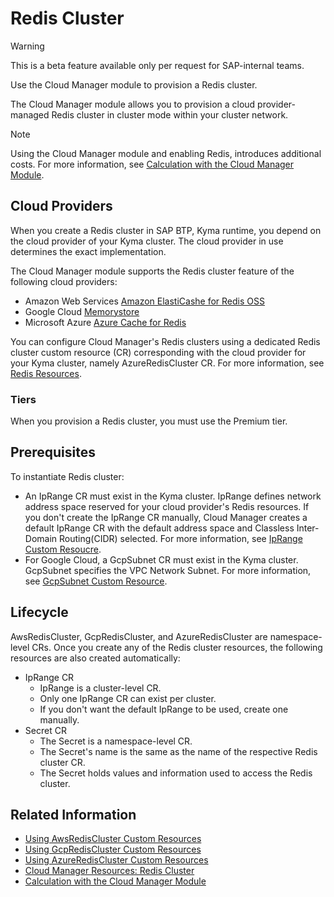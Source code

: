 # Redis Cluster

> [!WARNING]
> This is a beta feature available only per request for SAP-internal teams.

Use the Cloud Manager module to provision a Redis cluster.

The Cloud Manager module allows you to provision a cloud provider-managed Redis cluster in cluster mode within your cluster network.

> [!NOTE]
> Using the Cloud Manager module and enabling Redis, introduces additional costs. For more information, see [Calculation with the Cloud Manager Module](https://help.sap.com/docs/btp/sap-business-technology-platform-internal/commercial-information-sap-btp-kyma-runtime?state=DRAFT&version=Internal#loioc33bb114a86e474a95db29cfd53f15e6__section_cloud_manager).

## Cloud Providers

When you create a Redis cluster in SAP BTP, Kyma runtime, you depend on the cloud provider of your Kyma cluster. The cloud provider in use determines the exact implementation.

The Cloud Manager module supports the Redis cluster feature of the following cloud providers:

* Amazon Web Services [Amazon ElastiCashe for Redis OSS](https://aws.amazon.com/elasticache/redis)
* Google Cloud [Memorystore](https://cloud.google.com/memorystore?hl=en)
* Microsoft Azure [Azure Cache for Redis](https://azure.microsoft.com/en-us/products/cache)

You can configure Cloud Manager's Redis clusters using a dedicated Redis cluster custom resource (CR) corresponding with the cloud provider for your Kyma cluster, namely AzureRedisCluster CR. For more information, see [Redis Resources](./resources/README.md#redis-cluster-resources).

### Tiers

When you provision a Redis cluster, you must use the Premium tier. 

## Prerequisites

To instantiate Redis cluster:

* An IpRange CR must exist in the Kyma cluster. IpRange defines network address space reserved for your cloud provider's Redis resources. If you don't create the IpRange CR manually, Cloud Manager creates a default IpRange CR with the default address space and Classless Inter-Domain Routing(CIDR) selected. For more information, see [IpRange Custom Resoucre](./resources/04-10-iprange.md).
* For Google Cloud, a GcpSubnet CR must exist in the Kyma cluster. GcpSubnet specifies the VPC Network Subnet. For more information, see [GcpSubnet Custom Resource](./resources/04-50-21-gcp-subnet.md).

## Lifecycle

AwsRedisCluster, GcpRedisCluster, and AzureRedisCluster are namespace-level CRs. Once you create any of the Redis cluster resources, the following resources are also created automatically:

* IpRange CR
  * IpRange is a cluster-level CR.
  * Only one IpRange CR can exist per cluster.
  * If you don't want the default IpRange to be used, create one manually.
* Secret CR
  * The Secret is a namespace-level CR.
  * The Secret's name is the same as the name of the respective Redis cluster CR.
  * The Secret holds values and information used to access the Redis cluster.

## Related Information

* [Using AwsRedisCluster Custom Resources](./tutorials/01-50-10-aws-redis-cluster.md)
* [Using GcpRedisCluster Custom Resources](./tutorials/01-50-20-gcp-redis-cluster.md)
* [Using AzureRedisCluster Custom Resources](./tutorials//01-50-30-azure-redis-cluster.md)
* [Cloud Manager Resources: Redis Cluster](./resources/README.md#redis-cluster-resources)
* [Calculation with the Cloud Manager Module](https://help.sap.com/docs/btp/sap-business-technology-platform-internal/commercial-information-sap-btp-kyma-runtime?state=DRAFT&version=Internal#calculation-with-the-cloud-manager-module)
